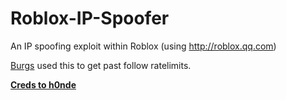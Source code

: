 # Roblox-IP-Spoofer

An IP spoofing exploit within Roblox (using http://roblox.qq.com)

[Burgs](http://burgs.io) used this to get past follow ratelimits.

**[Creds to h0nde](https://github.com/h0nde)**
